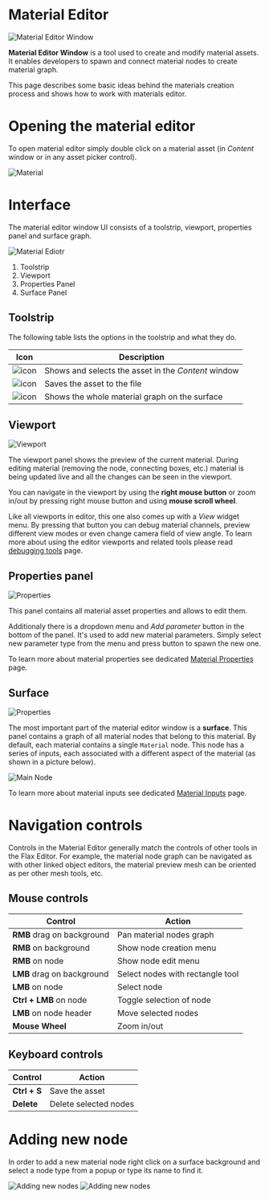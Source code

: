 # Material Editor

![Material Editor Window](../media/sample-material.jpg)

**Material Editor Window** is a tool used to create and modify material assets. It enables developers to spawn and connect material nodes to create material graph.

This page describes some basic ideas behind the materials creation process and shows how to work with materials editor.

# Opening the material editor

To open material editor simply double click on a material asset (in *Content* window or in any asset picker control).

![Material](../media/my-material.png)

# Interface

The material editor window UI consists of a toolstrip, viewport, properties panel and surface graph.

![Material Ediotr](../media/material-editor-ui.jpg)

1. Toolstrip
2. Viewport
3. Properties Panel
4. Surface Panel

## Toolstrip

The following table lists the options in the toolstrip and what they do.

| Icon | Description |
|--------|--------|
| ![icon](../media/material-editor-ui-toolstrip-1.png) | Shows and selects the asset in the *Content* window |
| ![icon](../media/material-editor-ui-toolstrip-2.png) | Saves the asset to the file |
| ![icon](../media/material-editor-ui-toolstrip-3.png) | Shows the whole material graph on the surface |

## Viewport

![Viewport](../media/viewport.png)

The viewport panel shows the preview of the current material. During editing material (removing the node, connecting boxes, etc.) material is being updated live and all the changes can be seen in the viewport.

You can navigate in the viewport by using the **right mouse button** or zoom in/out by pressing right mouse button and using **mouse scroll wheel**.

Like all viewports in editor, this one also comes up with a *View* widget menu. By pressing that button you can debug material channels, preview different view modes or even change camera field of view angle. To learn more about using the editor viewports and related tools please read [debugging tools](../../debugging-tools/index.md) page.

## Properties panel

![Properties](../media/material-properties.jpg)

This panel contains all material asset properties and allows to edit them.

Additionaly there is a dropdown menu and *Add parameter* button in the bottom of the panel. It's used to add new material parameters. Simply select new parameter type from the menu and press button to spawn the new one.

To learn more about material properties see dedicated [Material Properties](../material-properties/index.md) page.

## Surface

![Properties](../media/material-surface.png)

The most important part of the material editor window is a **surface**. This panel contains a graph of all material nodes that belong to this material. By default, each material contains a single `Material` node. This node has a series of inputs, each associated with a different aspect of the material (as shown in a picture below).

![Main Node](../media/main_node.png)

To learn more about material inputs see dedicated [Material Inputs](../material-inputs.md) page.

# Navigation controls

Controls in the Material Editor generally match the controls of other tools in the Flax Editor. For example, the material node graph can be navigated as with other linked object editors, the material preview mesh can be oriented as per other mesh tools, etc.

## Mouse controls

| Control | Action |
|--------|--------|
| **RMB** drag on background  | Pan material nodes graph  |
| **RMB** on background | Show node creation menu |
| **RMB** on node | Show node edit menu |
| **LMB** drag on background | Select nodes with rectangle tool |
| **LMB** on node | Select node |
| **Ctrl + LMB** on node | Toggle selection of node |
| **LMB** on node header | Move selected nodes |
| **Mouse Wheel** | Zoom in/out |

## Keyboard controls

| Control | Action |
|--------|--------|
| **Ctrl + S** | Save the asset  |
| **Delete** | Delete selected nodes |

# Adding new node

In order to add a new material node right click on a surface background and select a node type from a popup or type its name to find it.

![Adding new nodes](../media/material-context-menu-1.png)
![Adding new nodes](../media/material-context-menu-2.png)

